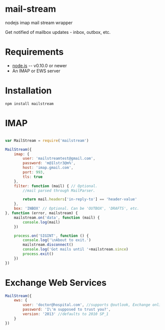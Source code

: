 mail-stream
===========

nodejs imap mail stream wrapper

Get notified of mailbox updates - inbox, outbox, etc.

Requirements
============

* [node.js](http://nodejs.org/) -- v0.10.0 or newer
* An IMAP or EWS server


Installation
============

    npm install mailstream

IMAP
====

```javascript

var MailStream = require('mailstream')

MailStream({
    imap: {
        user: 'mailstreamtest@gmail.com',
        password: 'm@1lstr3@m%',
        host: 'imap.gmail.com',
        port: 993,
        tls: true
    },
    filter: function (mail) { // Optional.
        //mail parsed through MailParser.

        return mail.headers['in-reply-to'] == 'header-value'
    },
    box: 'INBOX' // Optional. Can be 'OUTBOX', 'DRAFTS', etc.
}, function (error, mailstream) {
    mailstream.on('data', function (mail) {
        console.log(mail)
    })

    process.on('SIGINT', function () {
        console.log('\nAbout to exit.')
        mailstream.disconnect()
        console.log('Got mails until '+mailstream.since)
        process.exit()
    })
})
```

Exchange Web Services
=====================

```javascript
MailStream({
    ews: {
        user: 'doctor@hospital.com', //supports @outlook, Exchange online, Exchange 2010 SP_1+, etc
        password: 'I\'m supposed to trust you?',
        version: '2013' //defaults to 2010 SP_1
    }
})
```
